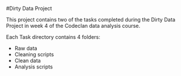 #Dirty Data Project

This project contains two of the tasks completed during the Dirty Data Project in week 4 of the Codeclan data analysis course.

Each Task directory contains 4 folders:
* Raw data
* Cleaning scripts
* Clean data
* Analysis scripts


